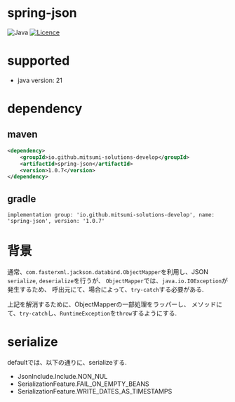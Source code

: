 # spring-json

![Java](https://img.shields.io/badge/java-%23ED8B00.svg?style=for-the-badge&logo=openjdk&logoColor=white) [![Licence](https://img.shields.io/github/license/Ileriayo/markdown-badges?style=for-the-badge)](./LICENSE)

# supported

- java version: 21
# dependency

## maven

```xml
<dependency>
    <groupId>io.github.mitsumi-solutions-develop</groupId>
    <artifactId>spring-json</artifactId>
    <version>1.0.7</version>
</dependency>
```

## gradle

```
implementation group: 'io.github.mitsumi-solutions-develop', name: 'spring-json', version: '1.0.7'
```

# 背景

通常、`com.fasterxml.jackson.databind.ObjectMapper`を利用し、JSON `serialize`, `deserialize`を行うが、
`ObjectMapper`では、`java.io.IOException`が発生するため、
呼出元にて、場合によって、`try-catch`する必要がある.

上記を解消するために、ObjectMapperの一部処理をラッパーし、
メソッドにて、`try-catch`し、`RuntimeException`を`throw`するようにする.

# serialize

defaultでは、以下の通りに、serializeする.

- JsonInclude.Include.NON_NUL
- SerializationFeature.FAIL_ON_EMPTY_BEANS
- SerializationFeature.WRITE_DATES_AS_TIMESTAMPS
